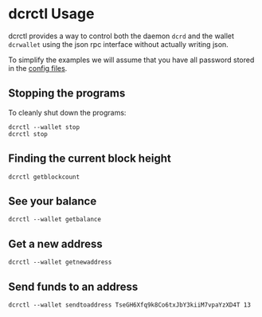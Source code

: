 # **<i class="fa fa-hdd-o"></i> dcrctl Usage**

dcrctl provides a way to control both the daemon `dcrd` and the wallet
`dcrwallet` using the json rpc interface without actually writing
json.

To simplify the examples we will assume that you have all password
stored in the [config files](/advanced/storing-login-details.md).

## <i class="fa fa-power-off"></i> Stopping the programs

To cleanly shut down the programs:

```no-highlight
dcrctl --wallet stop
dcrctl stop
```

## <i class="fa fa-arrow-up"></i> Finding the current block height

```no-highlight
dcrctl getblockcount
```

## <i class="fa fa-dollar"></i> See your balance

```no-highlight
dcrctl --wallet getbalance
```

## <i class="fa fa-inbox"></i> Get a new address

```no-highlight
dcrctl --wallet getnewaddress
```

## <i class="fa fa-rocket"></i> Send funds to an address

```
dcrctl --wallet sendtoaddress TseGH6Xfq9k8Co6txJbY3kiiM7vpaYzXD4T 13
```

